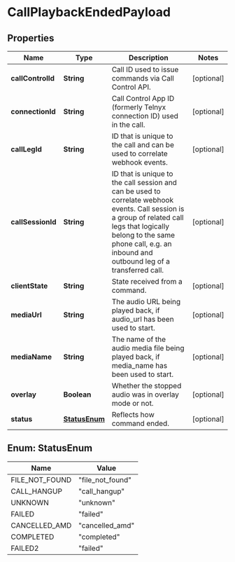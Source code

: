 

# CallPlaybackEndedPayload


## Properties

| Name | Type | Description | Notes |
|------------ | ------------- | ------------- | -------------|
|**callControlId** | **String** | Call ID used to issue commands via Call Control API. |  [optional] |
|**connectionId** | **String** | Call Control App ID (formerly Telnyx connection ID) used in the call. |  [optional] |
|**callLegId** | **String** | ID that is unique to the call and can be used to correlate webhook events. |  [optional] |
|**callSessionId** | **String** | ID that is unique to the call session and can be used to correlate webhook events. Call session is a group of related call legs that logically belong to the same phone call, e.g. an inbound and outbound leg of a transferred call. |  [optional] |
|**clientState** | **String** | State received from a command. |  [optional] |
|**mediaUrl** | **String** | The audio URL being played back, if audio_url has been used to start. |  [optional] |
|**mediaName** | **String** | The name of the audio media file being played back, if media_name has been used to start. |  [optional] |
|**overlay** | **Boolean** | Whether the stopped audio was in overlay mode or not. |  [optional] |
|**status** | [**StatusEnum**](#StatusEnum) | Reflects how command ended. |  [optional] |



## Enum: StatusEnum

| Name | Value |
|---- | -----|
| FILE_NOT_FOUND | &quot;file_not_found&quot; |
| CALL_HANGUP | &quot;call_hangup&quot; |
| UNKNOWN | &quot;unknown&quot; |
| FAILED | &quot;failed&quot; |
| CANCELLED_AMD | &quot;cancelled_amd&quot; |
| COMPLETED | &quot;completed&quot; |
| FAILED2 | &quot;failed&quot; |



